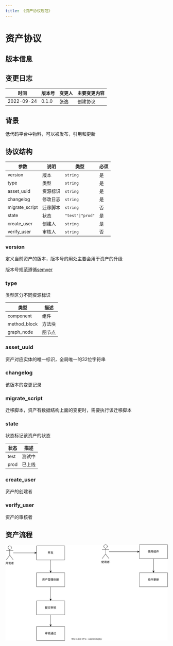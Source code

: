 ```yaml
---
title: 《资产协议规范》
---
```


# 资产协议

## 版本信息

## 变更日志

| 时间 | 版本号 | 变更人 |  主要变更内容
| --- | ---- | --- | --- |
| 2022-09-24 | 0.1.0  |  张逸 | 创建协议

## 背景

低代码平台中物料，可以被发布，引用和更新

## 协议结构

|参数|说明|类型|必须|
|--|--|--|--|
|version| 版本|`string`|是|
|type| 类型|`string`|是|
|asset_uuid| 资源标识|`string`|是|
|changelog| 修改日志|`string`|是|
|migrate_script| 迁移脚本|`string`|否|
|state| 状态|`"test"\|"prod"`|是|
|create_user| 创建人|`string`|是|
|verify_user| 审核人|`string`|否|


### version

定义当前资产的版本，版本号的用处主要会用于资产的升级

版本号规范遵循[semver](https://semver.org/)

### type
类型区分不同资源标识

| 类型      | 描述 |
| ----------- | ----------- |
| component      | 组件       |
| method_block   | 方法块       |
| graph_node   | 图节点       |

### asset_uuid

资产对应实体的唯一标识，全局唯一的32位字符串

### changelog

该版本的变更记录

### migrate_script

迁移脚本，资产有数据结构上面的变更时，需要执行该迁移脚本

### state
状态标记该资产的状态

| 状态      | 描述 |
| ----------- | ----------- |
| test      | 测试中       |
| prod   | 已上线       |

### create_user
资产的创建者

### verify_user
资产的审核者


## 资产流程
![image](./asset.drawio.svg)




